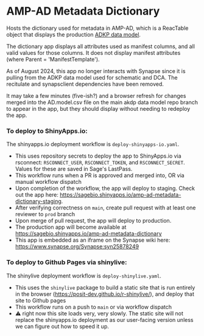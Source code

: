 # AMP-AD Metadata Dictionary

Hosts the dictionary used for metadata in AMP-AD, which is a ReacTable object that displays the production [ADKP data model](https://github.com/adknowledgeportal/data-models/blob/main/AD.model.csv). 

The dictionary app displays all attributes used as manifest columns, and all valid values for those columns. It does not display manifest attributes (where Parent = 'ManifestTemplate'). 

As of August 2024, this app no longer interacts with Synapse since it is pulling from the ADKP data model used for schematic and DCA. The recitulate and synapsclient dependencies have been removed.

It may take a few minutes (five-ish?) and a browser refresh for changes merged into the AD.model.csv file on the main akdp data model repo branch to appear in the app, but they should display without needing to redeploy the app. 

### To deploy to ShinyApps.io:

The shinyapps.io deployment workflow is `deploy-shinyapps-io.yaml`. 
- This uses repository secrets to deploy the app to ShinyApps.io via rsconnect: `RSCONNECT_USER`, `RSCONNECT_TOKEN`, and `RSCONNECT_SECRET`. Values for these are saved in Sage's LastPass.
- This workflow runs when a PR is approved and merged into, OR via manual workflow dispatch
- Upon completion of the workflow, the app will deploy to staging.
Check out the app here: https://sagebio.shinyapps.io/amp-ad-metadata-dictionary-staging.
- After verifying correctness on `main`, create pull request with at least one reviewer to `prod` branch
- Upon merge of pull request, the app will deploy to production.
- The production app will become available at https://sagebio.shinyapps.io/amp-ad-metadata-dictionary
- This app is embedded as an iframe on the Synapse wiki here: https://www.synapse.org/Synapse:syn25878249

### To deploy to Github Pages via shinylive:

The shinylive deployment workflow is `deploy-shinylive.yaml`. 
- This uses the `shinylive` package to build a static site that is run entirely in the browser (https://posit-dev.github.io/r-shinylive/), and deploy that site to Github pages
- This workflow runs on a push to `main` or via workflow dispatch
- ⚠️ right now this site loads very, very slowly. The static site will not replace the shinyapps.io deployment as our user-facing version unless we can figure out how to speed it up.  
